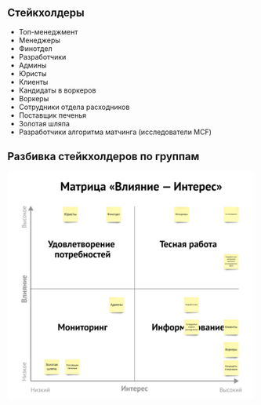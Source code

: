 ## Стейкхолдеры

- Топ-менеджмент
- Менеджеры
- Финотдел
- Разработчики
- Админы
- Юристы
- Клиенты
- Кандидаты в воркеров
- Воркеры
- Сотрудники отдела расходников
- Поставщик печенья
- Золотая шляпа
- Разработчики алгоритма матчинга (исследователи MCF)

## Разбивка стейкхолдеров по группам

![Стейкхолдеры по группам](stakeholder_groups.jpg)

